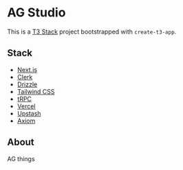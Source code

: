 # AG Studio

This is a [T3 Stack](https://create.t3.gg/) project bootstrapped with `create-t3-app`.

## Stack

- [Next.js](https://nextjs.org)
- [Clerk](https://clerk.com/)
- [Drizzle](https://orm.drizzle.team/)
- [Tailwind CSS](https://tailwindcss.com)
- [tRPC](https://trpc.io)
- [Vercel](https://vercel.com/)
- [Upstash]()
- [Axiom]()

## About

AG things
